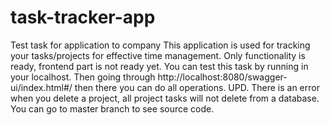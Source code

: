 # task-tracker-app
Test task for application to company
This application is used for tracking your tasks/projects for effective time management. 
Only functionality is ready, frontend part is not ready yet.
You can test this task by running in your localhost. Then going through http://localhost:8080/swagger-ui/index.html#/ then there you can do all operations. 
UPD. There is an error when you delete a project, all project tasks will not delete from a database.
You can go to master branch to see source code.
